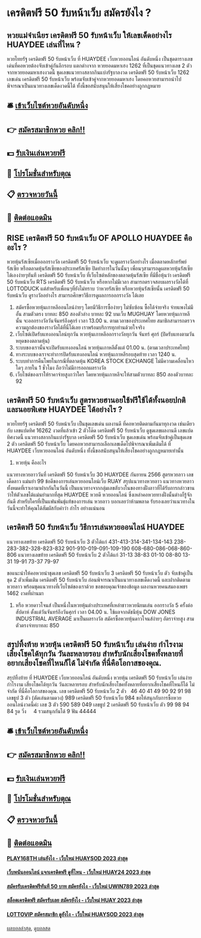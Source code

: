 # เครดิตฟรี 50 รับหน้าเว็บ สมัครยังไง ?
## หวยแม่จำเนียร เครดิตฟรี 50 รับหน้าเว็บ ให้เลขเด็ดอย่างไร HUAYDEE เล่นที่ไหน ?
หวยไทยรัฐ เครดิตฟรี 50 รับหน้าเว็บ ที่ HUAYDEE เว็บหวยออนไลน์ อันดับหนึ่ง เป็นชุดตารางเลขเด่นที่คอหวยต้องจับเข้าคู่กันอีกรอบ แตกต่างจาก หวยยอดมหาเฮง 1262 ที่เป็นชุดแนวทางเลข 2 ตัว จากหวยยอดมหาเฮงงวดนี้ ชุดเลขแนวทางสลากกินแบ่งรัฐบาลงวด เครดิตฟรี 50 รับหน้าเว็บ 1262 เลขเด่น เครดิตฟรี 50 รับหน้าเว็บ พร้อมจับเข้าคู่จากหวยยอดมหาเฮง โดยคอหวยสามารถนำไปพิจารณาเป็นแนวทางเลขเด็ดงวดนี้ได้ ทั้งนี้ขอสนับสนุนให้เสี่ยงโชคอย่างถูกกฎหมาย

## 🛎 [เข้าเว็บไซต์หวยอันดับหนึ่ง](https://bit.ly/3BG5bNw)
## 👉 [สมัครสมาชิกหวย คลิก!!](https://bit.ly/3BG5bNw)
## 💵 [รับเงินเล่นหวยฟรี](https://bit.ly/3C3mvgS)
## 👑 [โปรโมชั่นสำหรับตุณ](https://bit.ly/3C3mvgS)
## 📋 [ตรวจหวยวันนี้](https://bit.ly/3C3mvgS)
## 📱 [ติดต่อแอดมิน](https://bit.ly/3C3mvgS)

## RISE เครดิตฟรี 50 รับหน้าเว็บ OF APOLLO HUAYDEE คืออะไร ?
หวยหุ้นรัสเซียเมื่อออกรางวัล เครดิตฟรี 50 รับหน้าเว็บ จะดูผลรางวัลอย่างไร
เมื่อตลาดหลักทรัพย์รัสเซีย หรือตลาดหุ้นรัสเซียของประเทศรัสเซีย ปิดทำการในวันนั้นๆ เพื่อนๆสามารถดูผลหวยหุ้นรัสเซียได้เองง่ายๆทันที เครดิตฟรี 50 รับหน้าเว็บ ที่เว็บไซต์หลักของตลาดหุ้นรัสเซีย ที่มีชื่อหุ้นว่า เครดิตฟรี 50 รับหน้าเว็บ RTS เครดิตฟรี 50 รับหน้าเว็บ หรือหากไม่มีเวลา สามารถตรวจสอบผลรางวัลได้ที่ LOTTODUCK แต่สำหรับเพื่อนๆที่ยังไม่ทราบ ว่าหวยรัสเซีย หรือหวยหุ้นรัสเซียนั้น เครดิตฟรี 50 รับหน้าเว็บ ดูรางวัลอย่างไร สามารถศึกษาวิธีการดูผลการออกรางวัล ได้เลย
1. สมัครซื้อหวยหุ้นเกาหลีออนไลน์ง่ายๆ โดยมีวิธีการซื้อง่ายๆ ไม่ซับซ้อน ซื้อได้จ่ายจริง จ่ายแพงไม่มีอั้น สามตัวตรง บาทละ 850 สองตัวล่าง บาทละ 92 บนเว็บ MUGHUAY โดยหวยหุ้นเกาหลีนั้น จะออกรางวัลวันจันทร์ถึงศุกร์ เวลา 13.00 น. ตามเวลาของประเทศไทย สมาชิกสามารถตรวจความถูกต้องของรางวัลได้ที่นี่ได้เลย เราพร้อมบริการทุกท่านด้วยใจจริง
2. เว็บไซต์เปิดรับแทงออนไลน์ทุกวัน หวยหุ้นเกาหลีออกรางวัลทุกวัน จันทร์ ศุกร์ (ปิดรับแทงตามวันหยุดของตลาดหุ้น)
3. ระบบของเรานั้นจะเปิดรับแทงออนไลน์ หวยหุ้นเกาหลีตั้งแต่ 01.00 น. (ตามเวลาประเทศไทย)
4. ทางระบบของเราจะทำการปิดรับแทงออนไลน์ หวยหุ้นเกาหลีรอบสุดท้าย เวลา 1240 น.
5. ระบบทำการคืนโพยในกรณีที่ตลาดหุ้น KOREA STOCK EXCHANGE ไม่มีความเคลื่อนไหวใดๆ ภายใน 1 ชั่วโมง ถือว่าไม่มีการออกผลรางวัล
6. เว็บไซต์ของเราให้ราคาจ่ายสูงกว่าใคร โดยหวยหุ้นเกาหลีจะให้สามตัวบาทละ 850 สองตัวบาทละ 92

## เครดิตฟรี 50 รับหน้าเว็บ สูตรหวยฮานอยใช้ฟรีใช้ได้ทั้งนอยปกติ และนอยพิเศษ HUAYDEE ได้อย่างไร ?
หวยไทยรัฐ เครดิตฟรี 50 รับหน้าเว็บ เป็นชุดเลขเด่น ผลงานดี ที่คอหวยติดตามกันมาทุกงวด เช่นเดียวกับ เลขแปดทิศ 16262 งวดที่แล้วเข้า 2 ตัวโต๊ด เครดิตฟรี 50 รับหน้าเว็บ ดูชุดเลขผลงานดี เลขแปดทิศงวดนี้ แนวทางสลากกินแบ่งรัฐบาล เครดิตฟรี 50 รับหน้าเว็บ ชุดเลขเด่น พร้อมจับเข้าคู่เป็นชุดเลข 2 ตัว เครดิตฟรี 50 รับหน้าเว็บ โดยคอหวยสามารถเลือกเลขเด็ดไปพิจารณาเพิ่มเติมได้ ที่ HUAYDEE เว็บหวยออนไลน์ อันดับหนึ่ง ทั้งนี้ขอสนับสนุนให้เสี่ยงโชคอย่างถูกกฎหมายเท่านั้น
1. หวยหุ้น คืออะไร

แนวทางหวยลาววันที่ เครดิตฟรี 50 รับหน้าเว็บ 30 HUAYDEE กันยายน 2566 สูตรหวยลาว เลขเด็ดลาว แม่นยำ 99
ข้อดีของการเล่นหวยออนไลน์เว็บ RUAY
สรุปแนวทางหวยลาว
แนวทางหวยลาว ทั้งหมดที่เราเอามาฝากกันในวันนี้ เป็นแนวทางจากกลุ่มเลขลับวงในของทางฝั่งลาวที่ได้รับการกล่าวขานว่าให้ตัวเลขได้แม่นยำมากที่สุด HUAYDEE หวยดี หวยออนไลน์ ซึ่งเหล่าคอหวยทางฝั่งนั้นต่างก็รู้จักกันดี สำหรับใครที่เป็นแฟนพันธุ์แท้ของการเล่น หวยลาว บอกเลยว่าห้ามพลาด รับรองเลยว่าแนวทางในวันนี้จะทำให้คุณได้สัมผัสกับคำว่า กำไร อย่างแน่นอน

## เครดิตฟรี 50 รับหน้าเว็บ วิธีการเล่นหวยออนไลน์ HUAYDEE
แนวทางเลขท้าย เครดิตฟรี 50 รับหน้าเว็บ 3 ตัวได้แก่
431-413-314-341-134-143
238-283-382-328-823-832
901-910-019-091-109-190
608-680-086-068-860-806
แนวทางเลขท้าย เครดิตฟรี 50 รับหน้าเว็บ 2 ตัวได้แก่
31-13
38-83
01-10
08-80
13-31
19-91
73-37
79-97

ขอแนะนำให้คอหวยนำชุดเลข เครดิตฟรี 50 รับหน้าเว็บ 3 เครดิตฟรี 50 รับหน้าเว็บ ตัว จับเข้าคู่เป็นชุด 2 ตัวเพิ่มเติม เครดิตฟรี 50 รับหน้าเว็บ ก่อนพิจารณาเป็นแนวทางเลขเด็ดงวดนี้ และฝากติดตามหวยลาว พร้อมชุดแนวทางที่เว็บไซต์ของเราด้วย
ขอขอบคุณเจ้าของข้อมูล
ผลงานหวยคนสมองเพชร 1462 งวดที่ผ่านมา
1. หรือ หวยดาวโจนส์ เป็นหนึ่งในหวยหุ้นต่างประเทศที่เหล่าชาวหวยนิยมเล่น ออกรางวัล 5 ครั้งต่อสัปดาห์ ตั้งแต่วันจันทร์ถึงวันศุกร์ เวลา 04.00 น. ใช้ผลจากดัชนีหุ้น DOW JONES INDUSTRIAL AVERAGE มาเป็นผลรางวัล สมัครซื้อหวยหุ้นดาวโจนส์ง่ายๆ อัตราจ่ายสูง สามตัวตรงจ่ายบาทละ 850

## สรุปทิ้งท้าย หวยหุ้น เครดิตฟรี 50 รับหน้าเว็บ เล่นง่าย กำไรงาม เสี่ยงโชคได้ทุกวัน วันละหลายรอบ สำหรับนักเสี่ยงโชคทั้งหลายที่​อยากเสี่ยงโชคที่ไหนก็ได้ ไม่จำกัด ที่นี่คือโอกาสของคุณ.
สรุปทิ้งท้าย ที่ HUAYDEE เว็บหวยออนไลน์ อันดับหนึ่ง หวยหุ้น เครดิตฟรี 50 รับหน้าเว็บ เล่นง่าย กำไรงาม เสี่ยงโชคได้ทุกวัน วันละหลายรอบ สำหรับนักเสี่ยงโชคทั้งหลายที่​อยากเสี่ยงโชคที่ไหนก็ได้ ไม่จำกัด ที่นี่คือโอกาสของคุณ. เลข เครดิตฟรี 50 รับหน้าเว็บ 2 ตัว   46 40 41 49 90 92 91 98
เลขธูป 3 ตัว (ตัดเล่นตามดวง) 989 เครดิตฟรี 50 รับหน้าเว็บ 984
ขอให้สนุกกับการซื้อหวยออนไลน์งวดนี้ค่ะ
เลข 3 ตัว 590 589 049
เลขธูป 2 เครดิตฟรี 50 รับหน้าเว็บ ตัว 99 98 94 84
รูด วิ่ง     4 รวมสนุกกันได้ 9
ฟัน 44444

## 🛎 [เข้าเว็บไซต์หวยอันดับหนึ่ง](https://bit.ly/3BG5bNw)
## 👉 [สมัครสมาชิกหวย คลิก!!](https://bit.ly/3BG5bNw)
## 💵 [รับเงินเล่นหวยฟรี](https://bit.ly/3C3mvgS)
## 👑 [โปรโมชั่นสำหรับตุณ](https://bit.ly/3C3mvgS)
## 📋 [ตรวจหวยวันนี้](https://bit.ly/3C3mvgS)
## 📱 [ติดต่อแอดมิน](https://bit.ly/3C3mvgS)

#### [PLAY168TH เล่นยังไง - เว็บใหม่ HUAYSOD 2023 ล่าสุด](https://atom.io/themes/play168th%20เล่นยังไง%20-%20เว็บใหม่%20huaysod%202023%20ล่าสุด)
#### [เว็บพนันออนไลน์ แจกเครดิตฟรี ดูที่ไหน - เว็บใหม่ HUAY24 2023 ล่าสุด](https://atom.io/themes/เว็บพนันออนไลน์%20แจกเครดิตฟรี%20ดูที่ไหน%20-%20เว็บใหม่%20huay24%202023%20ล่าสุด)
#### [สมัครรับเครดิตฟรีทันที 50 บาท สมัครยังไง - เว็บใหม่ UWIN789 2023 ล่าสุด](https://atom.io/themes/สมัครรับเครดิตฟรีทันที%2050%20บาท%20สมัครยังไง%20-%20เว็บใหม่%20uwin789%202023%20ล่าสุด)
#### [สล็อตเครดิตฟรี สมัครรับเลย สมัครยังไง - เว็บใหม่ HUAY 2023 ล่าสุด](https://atom.io/themes/สล็อตเครดิตฟรี%20สมัครรับเลย%20สมัครยังไง%20-%20เว็บใหม่%20huay%202023%20ล่าสุด)
#### [LOTTOVIP สมัครสมาชิก ดูยังไง - เว็บใหม่ HUAYSOD 2023 ล่าสุด](https://atom.io/themes/lottovip%20สมัครสมาชิก%20ดูยังไง%20-%20เว็บใหม่%20huaysod%202023%20ล่าสุด)

[ผลบอลล่าสุด](https://siamsport.tv "ผลบอลล่าสุด"), [ดูบอลสด](https://siamsport.tv/ดูบอลสด "ดูบอลสด")